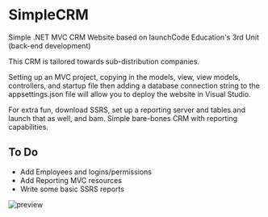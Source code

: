 # SimpleCRM
Simple .NET MVC CRM Website based on launchCode Education's 3rd Unit (back-end development)

This CRM is tailored towards sub-distribution companies.

Setting up an MVC project, copying in the models, view, view models, controllers, and startup file then adding a database connection string to the appsettings.json file will allow you to deploy the website in Visual Studio.

For extra fun, download SSRS, set up a reporting server and tables and launch that as well, and bam. Simple bare-bones CRM with reporting capabilities.
## To Do
- Add Employees and logins/permissions
- Add Reporting MVC resources
- Write some basic SSRS reports

![preview](https://image.ibb.co/koqME7/Simple_CRM.png)
